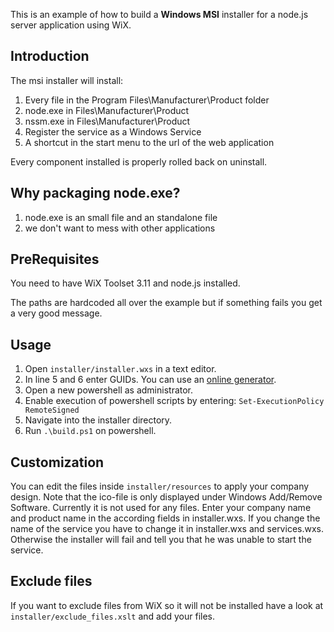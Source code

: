 This is an example of how to build a __Windows MSI__ installer for a node.js server application using WiX.

## Introduction

The msi installer will install:

1.  Every file in the Program Files\Manufacturer\Product folder
2.  node.exe in Files\Manufacturer\Product
3.  nssm.exe in Files\Manufacturer\Product
4.  Register the service as a Windows Service
5.  A shortcut in the start menu to the url of the web application

Every component installed is properly rolled back on uninstall.

## Why packaging node.exe?

1.  node.exe is an small file and an standalone file
2.  we don't want to mess with other applications

## PreRequisites

You need to have WiX Toolset 3.11 and node.js installed.

The paths are hardcoded all over the example but if something fails you get a very good message.

## Usage

1.  Open `installer/installer.wxs` in a text editor.
2.  In line 5 and 6 enter GUIDs. You can use an [online generator](https://www.guidgen.com/).
3.  Open a new powershell as administrator.
4.  Enable execution of powershell scripts by entering: `Set-ExecutionPolicy RemoteSigned`
5.  Navigate into the installer directory.
6.  Run `.\build.ps1` on powershell.

## Customization

You can edit the files inside `installer/resources` to apply your company design. Note that the ico-file is only displayed under Windows Add/Remove Software. Currently it is not used for any files. 
Enter your company name and product name in the according fields in installer.wxs. If you change the name of the service you have to change it in installer.wxs and services.wxs. Otherwise the installer will fail and tell you that he was unable to start the service.

## Exclude files

If you want to exclude files from WiX so it will not be installed have a look at `installer/exclude_files.xslt` and add your files.